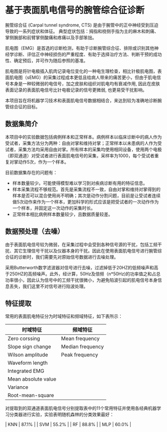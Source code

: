 基于表面肌电信号的腕管综合征诊断
===

腕管综合征 (Carpal tunnel syndrome, CTS) 是由于腕管中的正中神经受到压迫导致的一系列症状和体征。 典型症状包括：拇指和桡侧手指为主的麻木和刺痛、掌侧腕部和前臂掌侧酸痛和疼痛以及手部笨拙。

肌电图（EMG）是首选的诊断检测，有助于诊断腕管综合征、排除或识别其他神经学诊断、评估正中神经损伤的严重程度、有助于选择治疗方法、判断干预的成功性、确定预后，并可作为随后参照的基准。

肌电图是将针电极插入肌肉记录电位变化的一种电生理检查，相比针极肌电图，表面肌电图（sEMG）的采集过程成本更低且给病人带来的痛苦更小，但由于肌电信号本身是一种较微弱的电信号，加之皮肤和组织对肌电均有衰减作用, 因此在皮肤表面记录的表面肌电信号比针电极记录的信号更微弱, 也更易受干扰影响。

本项目旨在将机器学习技术和表面肌电信号数据相结合，来达到较为准确地诊断腕管综合征的目标。

## 数据集简介

本项目中的实验数据包括病例样本和正常样本。病例样本以临床诊断中的病人作为受试者，采集方法分为两种：自由对掌和维持对掌；正常样本以未患病的人作为受试者，采集方法均采用自由对掌。所有样本的采集均使用相同设备，使用两个电极（即双通道）对受试者进行表面肌电信号的采集，采样率为1000，每个受试者重复对掌动作5次，作为一个样本。

目前数据集存在的问题有：

* 样本数量较少。可能使得模型难以学习到对疾病诊断有用的特征信息。
* 样本采集流程不够规范。首先是采集流程不一致，自由对掌和维持对掌得到的样本是否可以混合使用尚不明确；其次是动作分割问题，目前是让受试者连续做5次动作来作为一个样本，更加科学的形式应该是把受试者的一次动作作为一个样本，并固定这一次动作的采集时长。
* 正常样本相比病例样本数量较少，且数据质量较差。

## 数据预处理（去噪）

由于表面肌电信号较为微弱，在采集过程中会受到各种信号源的干扰，包括工频干扰、其它生理信号干扰以及仪器本身的干扰。因此在使用表面肌电信号进行腕管综合征的诊断时，我们需要先对原始信号数据进行去噪处理。

采用Butterworth数字滤波器对信号进行去噪，过滤掉低于20HZ的低频噪声和高于250HZ的高频噪声。此外，经计算，50Hz及倍频（n*50Hz)的功率值之和占总功率很小，因此认为信号中的工频干扰很微小，为避免陷波引起的肌电信号本身信息丢失，我们这里不对信号进行陷波处理。

## 特征提取

常用的表面肌电特征分为时域特征和频域特征，如下表所示：

| 时域特征  | 频域特征 |
| ------------- | ------------- |
| Zero corssing  | Mean frequency  |
| Slope sign change  | Median frequency  |
| Wilson amplitude  | Peak frequency  |
| Waveform length  |  |
| Integrated EMG  |   |
| Mean absolute value  |  |
| Variance  |  |
| Root-mean-square  |  |

对提取到的双通道表面肌电信号分别提取表中的11个常用特征并使用各经典机器学习分类器进行实验，实验表明随机森林的分类效果最好：


| KNN  | 87.1% |
| SVM  | 55.2%  |
| RF  | 88.8%  |
| MLP  | 60.0% |
